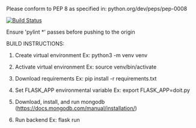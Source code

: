 Please conform to PEP 8 as specified in:
python.org/dev/peps/pep-0008

[![Build Status](https://travis-ci.com/jarmeister99/csc307-doit.svg?branch=backend)](https://travis-ci.com/jarmeister99/csc307-doit)

Ensure 'pylint *' passes before pushing to the origin

BUILD INSTRUCTIONS:

1. Create virtual environment
Ex: python3 -m venv venv 

2. Activate virtual environment
Ex: source venv/bin/activate 

3. Download requirements
Ex: pip install -r requirements.txt

4. Set FLASK_APP environmental variable
Ex: export FLASK_APP=doit.py

5. Download, install, and run mongodb (https://docs.mongodb.com/manual/installation/)

6. Run backend
Ex: flask run